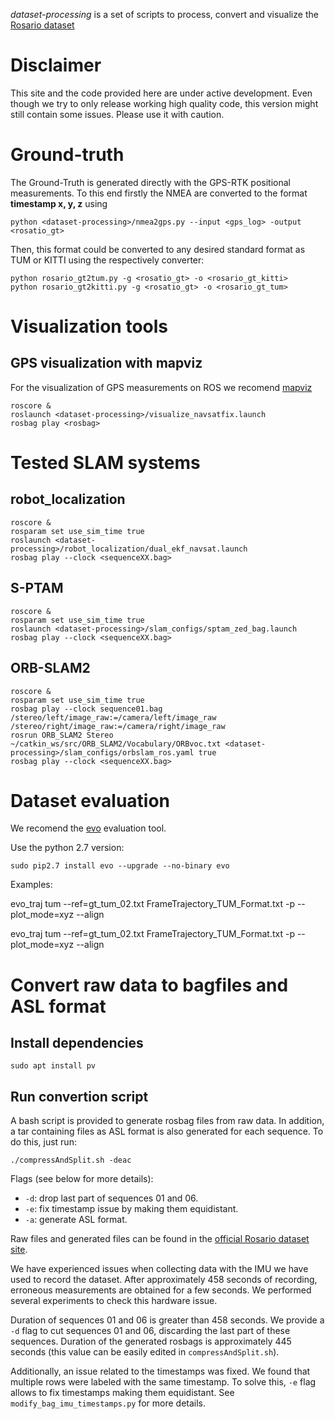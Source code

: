 *dataset-processing* is a set of scripts to process, convert and visualize the [Rosario dataset](http://www.cifasis-conicet.gov.ar/robot)


# Disclaimer
This site and the code provided here are under active development. Even though we try to only release working high quality code, this version might still contain some issues. Please use it with caution.

[//]: # (Use the S-PTAM branch https://gitlab.com/taihu/sptam/tree/ras_2017_sptam_full_working to make S-PTAM work properly on the Rosario dataset.)


# Ground-truth
The Ground-Truth is generated directly with the GPS-RTK positional measurements. To this end firstly the NMEA are converted to the format **timestamp x, y, z** using

	python <dataset-processing>/nmea2gps.py --input <gps_log> -output <rosatio_gt>

Then, this format could be converted to any desired standard format as TUM or KITTI using the respectively converter:

	python rosario_gt2tum.py -g <rosatio_gt> -o <rosario_gt_kitti>
	python rosario_gt2kitti.py -g <rosatio_gt> -o <rosario_gt_tum>


[//]: # (The S-PTAM log file has the estimated pose indicated with the keyword TRACKED_FRAME_POSE, so:)
[//]: # (TRACKED_FRAME_POSE: timestamp frame_number r00 r01 r02 tx r10 r11 r12 ty r20 r21 r22 tz Cov00 .. Covxx)

# Visualization tools

## GPS visualization with mapviz

For the visualization of GPS measurements on ROS we recomend [mapviz](https://github.com/swri-robotics/mapviz)

	roscore &
	roslaunch <dataset-processing>/visualize_navsatfix.launch
	rosbag play <rosbag>

# Tested SLAM systems

## robot_localization
	roscore &
	rosparam set use_sim_time true
	roslaunch <dataset-processing>/robot_localization/dual_ekf_navsat.launch
	rosbag play --clock <sequenceXX.bag>


## S-PTAM

	roscore &
	rosparam set use_sim_time true
	roslaunch <dataset-processing>/slam_configs/sptam_zed_bag.launch
	rosbag play --clock <sequenceXX.bag>

## ORB-SLAM2

	roscore &
	rosparam set use_sim_time true
	rosbag play --clock sequence01.bag /stereo/left/image_raw:=/camera/left/image_raw /stereo/right/image_raw:=/camera/right/image_raw
	rosrun ORB_SLAM2 Stereo ~/catkin_ws/src/ORB_SLAM2/Vocabulary/ORBvoc.txt <dataset-processing>/slam_configs/orbslam_ros.yaml true
	rosbag play --clock <sequenceXX.bag>

[//]: # (The output trajectory is stored as FrameTrajectory_TUM_Format.txt)

[//]: # (If ORB-SLAM crashes, it is possible to recover the estimated trajectory from the file tracked_poses_tum.log)

# Dataset evaluation

We recomend the [evo](https://github.com/MichaelGrupp/evo) evaluation tool.

Use the python 2.7 version:

	sudo pip2.7 install evo --upgrade --no-binary evo


Examples:

evo_traj tum --ref=gt_tum_02.txt FrameTrajectory_TUM_Format.txt -p --plot_mode=xyz --align

evo_traj tum --ref=gt_tum_02.txt FrameTrajectory_TUM_Format.txt -p --plot_mode=xyz --align

[//]: # (# Script to upload data)

[//]: # (compressAndSplit.sh)

# Convert raw data to bagfiles and ASL format
## Install dependencies

	sudo apt install pv

## Run convertion script
A bash script is provided to generate rosbag files from raw data.
In addition, a tar containing files as ASL format is also generated for each sequence.
To do this, just run:
```
./compressAndSplit.sh -deac
```
Flags (see below for more details):

* `-d`: drop last part of sequences 01 and 06.
* `-e`: fix timestamp issue by making them equidistant.
* `-a`: generate ASL format.

Raw files and generated files can be found in the [official Rosario dataset site](http://www.cifasis-conicet.gov.ar/robot).

We have experienced issues when collecting data with the IMU we have used to record the dataset.
After approximately 458 seconds of recording, erroneous measurements are obtained for a few seconds.
We performed several experiments to check this hardware issue.

Duration of sequences 01 and 06 is greater than 458 seconds. We provide a `-d` flag to cut sequences 01 and 06,
discarding the last part of these sequences. Duration of the generated rosbags is approximately 445 seconds
(this value can be easily edited in `compressAndSplit.sh`).

Additionally, an issue related to the timestamps was fixed. We found that multiple rows were labeled with the same timestamp.
To solve this, `-e` flag allows to fix timestamps making them equidistant.
See `modify_bag_imu_timestamps.py` for more details.